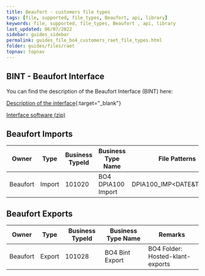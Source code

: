```yaml
---
title: Beaufort - customers file types
tags: [file, supported, file_types, Beaufort, api, library]
keywords: file, supported, file_types, Beaufort , api, library
last_updated: 06/07/2022
sidebar: guides_sidebar
permalink: guides_file_bo4_customers_raet_file_types.html
folder: guides/files/raet
topnav: topnav
---
```


## BINT - Beaufort Interface

You can find the description of the Beaufort Interface (BINT) here:

[Description of the interface](pages/guides/files/download/Raet%20HR%20Beaufort%20Interface%20v1.3.pdf){:target="_blank"}

[Interface software (zip)](pages/guides/files/download/Raet%20HR%20Beaufort%20Interface.zip)


## Beaufort Imports

| Owner    | Type   | Business TypeId | Business Type Name | File Patterns           |
| ---------| ------ | --------------- | ------------------ | ----------------------- |
| Beaufort | Import | 101020          | BO4 DPIA100 Import | DPIA100_IMP<DATE&TIME>.txt |

## Beaufort  Exports

| Owner    | Type   | Business TypeId | Business Type Name      |Remarks                         |
| ---------| ------ | --------------- | ------------------------|--------------------------------|
| Beaufort | Export | 101028          | BO4 Bint Export         |BO4 Folder: Hosted-klant-exports|
